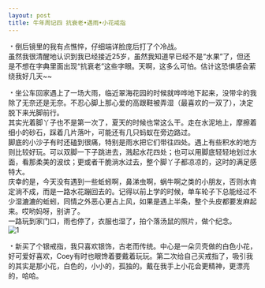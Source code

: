 ```yaml
---
layout: post
title: 牛年周记四 抗衰老•遇雨•小花戒指
---
```


<p>﹡倒后镜里的我有点憔悴，仔细端详脸庞后打了个冷战。<br />
虽然我很清醒地认识到我已经接近25岁，虽然我知道早已经不是“水果”了，但还是不想在字典里面出现“抗衰老”这些字眼。天啊，这多么可怕。估计这恐惧感会萦绕我好几天~~</p>
<p>﹡坐公车回家遇上了一场大雨，临近翠海花园的时候就哗哗地下起来，没带伞的我除了无奈还是无奈。不忍心脚上那心爱的高跟鞋被弄湿（最喜欢的一双了），决定脱下来光脚前行。<br />
其实光着脚丫子也不是第一次了，夏天的时候也常这么干。走在水泥地上，摩擦着细小的砂石，踩着几片落叶，可能还有几只蚂蚁在旁边路过。<br />
脚底的小沙子有时还磕到很痛，特别是雨水把它们带往四处。遇上有些积水的地方则比较好玩。可以双脚一下子跳进去，溅起水花四处；也可以用脚底轻轻地划过水面，看那柔美的波纹；更或者干脆淌水过去，整个脚丫子都凉凉的，这时的满足感特大。<br />
庆幸的是，今天没有遇到一些蚯蚓啊，鼻涕虫啊，蜗牛啊之类的小朋友，否则水肯定淌不成，而是一路水花蹦回去的。记得以前上学的时候，单车轮子下总能经过不少湿漉漉的蚯蚓，同情之外恶心更占上风，如果是遇上半条，整个头皮都要发麻起来。哎哟妈呀，别讲了。<br />
一路玩到家门口，雨也停了，衣服也湿了，拍个落汤鼠的照片，做个纪念。<br />
<img src="http://i40.tinypic.com/23j04kh.jpg" alt="1" /></p>
<p>﹡新买了个银戒指，我只喜欢银饰，古老而传统。中心是一朵贝壳做的白色小花，好可爱好喜欢，Coey有时也眼馋着要戴着玩玩。第二次给自己买戒指了，吸引我的其实是那小花，白色的，小小的，孤独的。戴在我手上小花会更精神，更漂亮的，哈哈。
</p>
